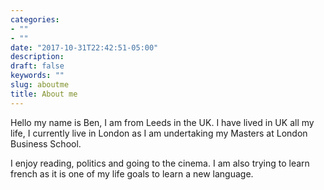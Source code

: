 ```yaml
---
categories:
- ""
- ""
date: "2017-10-31T22:42:51-05:00"
description: 
draft: false
keywords: ""
slug: aboutme
title: About me
---
```


Hello my name is Ben, I am from Leeds in the UK. I have lived in UK all my life, I currently live in London as I am undertaking my Masters at London Business School.

I enjoy reading, politics and going to the cinema. I am also trying to learn french as it is one of my life goals to learn a new language.
